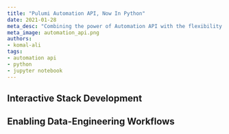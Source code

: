 ```yaml
---
title: "Pulumi Automation API, Now In Python"
date: 2021-01-28
meta_desc: "Combining the power of Automation API with the flexibility of python"
meta_image: automation_api.png
authors:
- komal-ali
tags:
- automation api
- python
- jupyter notebook
---
```


## Interactive Stack Development

## Enabling Data-Engineering Workflows
